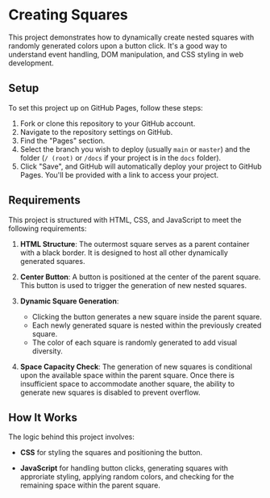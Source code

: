# Creating Squares

This project demonstrates how to dynamically create nested squares with randomly generated colors upon a button click. It's a good way to understand event handling, DOM manipulation, and CSS styling in web development. 

## Setup

To set this project up on GitHub Pages, follow these steps:

1. Fork or clone this repository to your GitHub account.
2. Navigate to the repository settings on GitHub.
3. Find the "Pages" section.
4. Select the branch you wish to deploy (usually `main` or `master`) and the folder (`/ (root)` or `/docs` if your project is in the `docs` folder).
5. Click "Save", and GitHub will automatically deploy your project to GitHub Pages. You'll be provided with a link to access your project.

## Requirements

This project is structured with HTML, CSS, and JavaScript to meet the following requirements:

1. **HTML Structure**: The outermost square serves as a parent container with a black border. It is designed to host all other dynamically generated squares.
   
2. **Center Button**: A button is positioned at the center of the parent square. This button is used to trigger the generation of new nested squares.

3. **Dynamic Square Generation**:
    - Clicking the button generates a new square inside the parent square.
    - Each newly generated square is nested within the previously created square.
    - The color of each square is randomly generated to add visual diversity.

4. **Space Capacity Check**: The generation of new squares is conditional upon the available space within the parent square. Once there is insufficient space to accommodate another square, the ability to generate new squares is disabled to prevent overflow.

## How It Works

The logic behind this project involves:

- **CSS** for styling the squares and positioning the button.
  
- **JavaScript** for handling button clicks, generating squares with approriate styling, applying random colors, and checking for the remaining space within the parent square.

